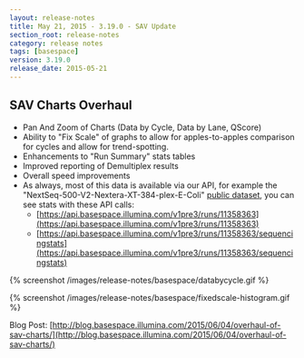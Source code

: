 ```yaml
---
layout: release-notes
title: May 21, 2015 - 3.19.0 - SAV Update
section_root: release-notes
category: release notes
tags: [basespace]
version: 3.19.0
release_date: 2015-05-21
---
```


## SAV Charts Overhaul

- Pan And Zoom of Charts (Data by Cycle, Data by Lane, QScore)
- Ability to "Fix Scale" of graphs to allow for apples-to-apples comparison for cycles and allow for trend-spotting.
- Enhancements to "Run Summary" stats tables
- Improved reporting of Demultiplex results
- Overall speed improvements
- As always, most of this data is available via our API, for example the "NextSeq-500-V2-Nextera-XT-384-plex-E-Coli" [public dataset](https://basespace.illumina.com/s/gJrcTHhy8SHh "public dataset"), you can see stats with these API calls:
	-  [https://api.basespace.illumina.com/v1pre3/runs/11358363](https://api.basespace.illumina.com/v1pre3/runs/11358363)
	-  [https://api.basespace.illumina.com/v1pre3/runs/11358363/sequencingstats](https://api.basespace.illumina.com/v1pre3/runs/11358363/sequencingstats)

{% screenshot /images/release-notes/basespace/databycycle.gif %}

{% screenshot /images/release-notes/basespace/fixedscale-histogram.gif %}

Blog Post:
[http://blog.basespace.illumina.com/2015/06/04/overhaul-of-sav-charts/](http://blog.basespace.illumina.com/2015/06/04/overhaul-of-sav-charts/)

